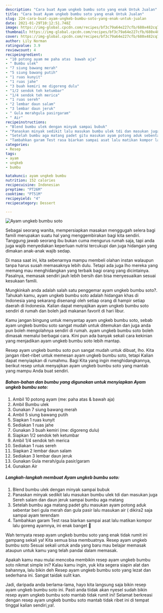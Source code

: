 ```yaml
---
description: "Cara buat Ayam ungkeb bumbu soto yang enak Untuk Jualan"
title: "Cara buat Ayam ungkeb bumbu soto yang enak Untuk Jualan"
slug: 224-cara-buat-ayam-ungkeb-bumbu-soto-yang-enak-untuk-jualan
date: 2021-01-29T10:12:51.748Z
image: https://img-global.cpcdn.com/recipes/bf3c79a64e227cfb/680x482cq70/ayam-ungkeb-bumbu-soto-foto-resep-utama.jpg
thumbnail: https://img-global.cpcdn.com/recipes/bf3c79a64e227cfb/680x482cq70/ayam-ungkeb-bumbu-soto-foto-resep-utama.jpg
cover: https://img-global.cpcdn.com/recipes/bf3c79a64e227cfb/680x482cq70/ayam-ungkeb-bumbu-soto-foto-resep-utama.jpg
author: Lily Norman
ratingvalue: 3.9
reviewcount: 4
recipeingredient:
- "10 potong ayam me paha atas  bawah aja"
- " Bumbu ulek"
- "7 siung bawang merah"
- "5 siung bawang putih"
- "1 ruas kunyit"
- "1 ruas jahe"
- "3 buah kemiri me digoreng dulu"
- "1/2 sendok teh ketumbar"
- "1/4 sendok teh merica"
- "1 ruas sereh"
- "2 lembar daun salam"
- "3 lembar daun jeruk"
- " Gula merahgula pasirgaram"
- " Air"
recipeinstructions:
- "Blend bumbu ulek dengan minyak sampai bubuk"
- "Panaskan minyak sedikit lalu masukan bumbu ulek tdi dan masukan juga Sereh salam dan daun jeruk sampai bumbu aga matang"
- "Setelah bumbu aga matang padet gitu masukan ayam potong aduk sebentar beri gula merah dan gula pasir lalu masukan air ( dikira2 saja sampai ayam terendam"
- "Tambahkan garam Test rasa biarkan sampai asat lalu matikan kompor lalu goreng ayamnya, ini enak banget 🤤"
categories:
- Resep
tags:
- ayam
- ungkeb
- bumbu

katakunci: ayam ungkeb bumbu 
nutrition: 152 calories
recipecuisine: Indonesian
preptime: "PT26M"
cooktime: "PT51M"
recipeyield: "4"
recipecategory: Dessert

---
```



![Ayam ungkeb bumbu soto](https://img-global.cpcdn.com/recipes/bf3c79a64e227cfb/680x482cq70/ayam-ungkeb-bumbu-soto-foto-resep-utama.jpg)

Sebagai seorang wanita, mempersiapkan masakan menggugah selera bagi famili merupakan suatu hal yang menggembirakan bagi kita sendiri. Tanggung jawab seorang ibu bukan cuma mengurus rumah saja, tapi anda juga wajib menyediakan keperluan nutrisi tercukupi dan juga hidangan yang dimakan anak-anak wajib sedap.

Di masa  saat ini, kita sebenarnya mampu membeli olahan instan walaupun tanpa harus susah memasaknya lebih dulu. Tetapi ada juga lho mereka yang memang mau menghidangkan yang terbaik bagi orang yang dicintainya. Pasalnya, memasak sendiri jauh lebih bersih dan bisa menyesuaikan sesuai kesukaan famili. 



Mungkinkah anda adalah salah satu penggemar ayam ungkeb bumbu soto?. Tahukah kamu, ayam ungkeb bumbu soto adalah hidangan khas di Indonesia yang sekarang disenangi oleh setiap orang di hampir setiap daerah di Indonesia. Kalian dapat menyajikan ayam ungkeb bumbu soto sendiri di rumah dan boleh jadi makanan favorit di hari libur.

Kamu jangan bingung untuk menyantap ayam ungkeb bumbu soto, sebab ayam ungkeb bumbu soto sangat mudah untuk ditemukan dan juga anda pun boleh mengolahnya sendiri di rumah. ayam ungkeb bumbu soto boleh dimasak memalui berbagai cara. Kini pun ada banyak sekali cara kekinian yang menjadikan ayam ungkeb bumbu soto lebih mantap.

Resep ayam ungkeb bumbu soto pun sangat mudah untuk dibuat, lho. Kita jangan ribet-ribet untuk memesan ayam ungkeb bumbu soto, tetapi Kalian dapat menyiapkan di rumahmu. Bagi Kita yang ingin menghidangkannya, berikut resep untuk menyajikan ayam ungkeb bumbu soto yang mantab yang mampu Anda buat sendiri.

<!--inarticleads1-->

##### Bahan-bahan dan bumbu yang digunakan untuk menyiapkan Ayam ungkeb bumbu soto:

1. Ambil 10 potong ayam (me: paha atas &amp; bawah aja)
1. Ambil  Bumbu ulek
1. Gunakan 7 siung bawang merah
1. Ambil 5 siung bawang putih
1. Siapkan 1 ruas kunyit
1. Sediakan 1 ruas jahe
1. Gunakan 3 buah kemiri (me: digoreng dulu)
1. Siapkan 1/2 sendok teh ketumbar
1. Ambil 1/4 sendok teh merica
1. Sediakan 1 ruas sereh
1. Siapkan 2 lembar daun salam
1. Sediakan 3 lembar daun jeruk
1. Gunakan  Gula merah/gula pasir/garam
1. Gunakan  Air




<!--inarticleads2-->

##### Langkah-langkah membuat Ayam ungkeb bumbu soto:

1. Blend bumbu ulek dengan minyak sampai bubuk
1. Panaskan minyak sedikit lalu masukan bumbu ulek tdi dan masukan juga Sereh salam dan daun jeruk sampai bumbu aga matang
1. Setelah bumbu aga matang padet gitu masukan ayam potong aduk sebentar beri gula merah dan gula pasir lalu masukan air ( dikira2 saja sampai ayam terendam
1. Tambahkan garam Test rasa biarkan sampai asat lalu matikan kompor lalu goreng ayamnya, ini enak banget 🤤




Wah ternyata resep ayam ungkeb bumbu soto yang enak tidak rumit ini gampang sekali ya! Kita semua bisa membuatnya. Resep ayam ungkeb bumbu soto Sesuai sekali untuk anda yang baru mau belajar memasak ataupun untuk kamu yang telah pandai dalam memasak.

Apakah kamu mau mulai mencoba membikin resep ayam ungkeb bumbu soto nikmat simple ini? Kalau kamu ingin, yuk kita segera siapin alat dan bahannya, lalu bikin deh Resep ayam ungkeb bumbu soto yang lezat dan sederhana ini. Sangat taidak sulit kan. 

Jadi, daripada anda berlama-lama, hayo kita langsung saja bikin resep ayam ungkeb bumbu soto ini. Pasti anda tiidak akan nyesel sudah bikin resep ayam ungkeb bumbu soto mantab tidak rumit ini! Selamat berkreasi dengan resep ayam ungkeb bumbu soto mantab tidak ribet ini di tempat tinggal kalian sendiri,ya!.

